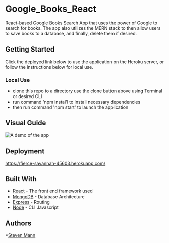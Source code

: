 # Google_Books_React

 React-based Google Books Search App that uses the power of Google to search for books. The app also utilizes the MERN stack to then allow users to save books to a database, and finally, delete them if desired.

## Getting Started

Click the deployed link below to use the application on the Heroku server, or follow the instructions below for local use.

### Local Use

* clone this repo to a directory use the clone button above using Terminal or desired CLI 
* run command 'npm instal'l to install necessary dependencies
* then run command 'npm start' to launch the application 


## Visual Guide
![A demo of the app](./gif/demo.gif)

## Deployment

https://fierce-savannah-45603.herokuapp.com/

## Built With

* [React](https://reactjs.org/) - The front end framework used
* [MongoDB](https://www.mongodb.com/) - Database Architecture
* [Express](https://expressjs.com/) - Routing
* [Node](https://nodejs.org/en/) - CLI Javascript 


## Authors

*[Steven Mann](https://github.com/stevencmann2)

